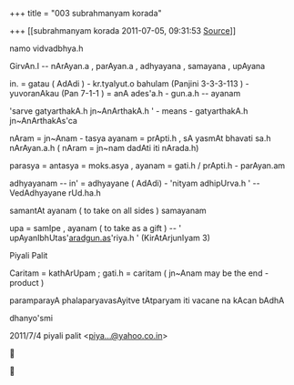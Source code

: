 +++
title = "003 subrahmanyam korada"

+++
[[subrahmanyam korada	2011-07-05, 09:31:53 [Source](https://groups.google.com/g/bvparishat/c/6Jere56LoLM)]]



namo vidvadbhya.h  
  
GirvAn.I -- nArAyan.a , parAyan.a , adhyayana , samayana , upAyana  
  
in. = gatau ( AdAdi ) - kr.tyalyut.o bahulam (Panjini 3-3-3-113 ) - yuvoranAkau (Pan 7-1-1 ) = anA ades'a.h - gun.a.h -- ayanam  
  
'sarve gatyarthakA.h jn\~AnArthakA.h ' - means - gatyarthakA.h 
jn\~AnArthakAs'ca  
  
nAram =  jn\~Anam - tasya ayanam = prApti.h , sA yasmAt bhavati sa.h nArAyan.a.h ( nAram = jn\~nam dadAti iti nArada.h)  
  
parasya = antasya = moks.asya , ayanam = gati.h / prApti.h - parAyan.am  
  
adhyayanam -- in' = adhyayane ( AdAdi) - 'nityam adhipUrva.h ' -- VedAdhyayane rUd.ha.h  
  
samantAt ayanam ( to take on all sides ) samayanam  
  
upa = samIpe , ayanam ( to take as a gift ) -- ' upAyanIbhUtas'[aradgun.as](http://aradgun.as)'riya.h ' (KirAtArjunIyam 3)  
  
  
Piyali Palit  
  
Caritam = kathArUpam ; gati.h = caritam ( jn\~Anam may be the end - product )  
  
paramparayA phalaparyavasAyitve tAtparyam iti vacane na kAcan bAdhA  
  
dhanyo'smi  
  
  
  
  
  
  

2011/7/4 piyali palit \<[piya...@yahoo.co.in]()\>





